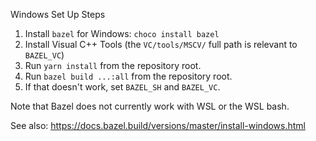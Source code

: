 Windows Set Up Steps

1. Install `bazel` for Windows: `choco install bazel`
2. Install Visual C++ Tools (the `VC/tools/MSCV/` full path is relevant to `BAZEL_VC`)
3. Run `yarn install` from the repository root.
4. Run `bazel build ...:all` from the repository root.
5. If that doesn't work, set `BAZEL_SH` and `BAZEL_VC`.

Note that Bazel does not currently work with WSL or the WSL bash.

See also: https://docs.bazel.build/versions/master/install-windows.html
